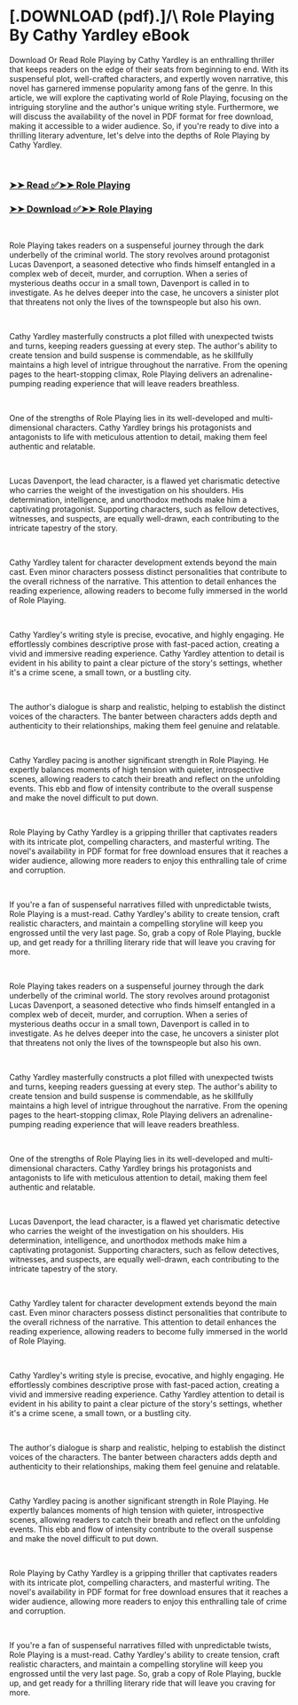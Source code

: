 # [.DOWNLOAD (pdf).]/\ Role Playing By Cathy Yardley eBook

<p>Download Or Read Role Playing by Cathy Yardley is an enthralling thriller that keeps readers on the edge of their seats from beginning to end. With its suspenseful plot, well-crafted characters, and expertly woven narrative, this novel has garnered immense popularity among fans of the genre. In this article, we will explore the captivating world of Role Playing, focusing on the intriguing storyline and the author's unique writing style. Furthermore, we will discuss the availability of the novel in PDF format for free download, making it accessible to a wider audience. So, if you're ready to dive into a thrilling literary adventure, let's delve into the depths of Role Playing by Cathy Yardley.</p>
<p>&nbsp;</p>

### [➤➤ Read ✅➤➤ Role Playing](https://pdf2worldwide.blogspot.com/id/62687976)

### [➤➤ Download ✅➤➤ Role Playing](https://pdf2worldwide.blogspot.com/id/62687976)

<p>&nbsp;</p>
<p>Role Playing takes readers on a suspenseful journey through the dark underbelly of the criminal world. The story revolves around protagonist Lucas Davenport, a seasoned detective who finds himself entangled in a complex web of deceit, murder, and corruption. When a series of mysterious deaths occur in a small town, Davenport is called in to investigate. As he delves deeper into the case, he uncovers a sinister plot that threatens not only the lives of the townspeople but also his own.</p>
<p>&nbsp;</p>
<p>Cathy Yardley masterfully constructs a plot filled with unexpected twists and turns, keeping readers guessing at every step. The author's ability to create tension and build suspense is commendable, as he skillfully maintains a high level of intrigue throughout the narrative. From the opening pages to the heart-stopping climax, Role Playing delivers an adrenaline-pumping reading experience that will leave readers breathless.</p>
<p>&nbsp;</p>
<p>One of the strengths of Role Playing lies in its well-developed and multi-dimensional characters. Cathy Yardley brings his protagonists and antagonists to life with meticulous attention to detail, making them feel authentic and relatable.</p>
<p>&nbsp;</p>
<p>Lucas Davenport, the lead character, is a flawed yet charismatic detective who carries the weight of the investigation on his shoulders. His determination, intelligence, and unorthodox methods make him a captivating protagonist. Supporting characters, such as fellow detectives, witnesses, and suspects, are equally well-drawn, each contributing to the intricate tapestry of the story.</p>
<p>&nbsp;</p>
<p>Cathy Yardley talent for character development extends beyond the main cast. Even minor characters possess distinct personalities that contribute to the overall richness of the narrative. This attention to detail enhances the reading experience, allowing readers to become fully immersed in the world of Role Playing.</p>
<p>&nbsp;</p>
<p>Cathy Yardley's writing style is precise, evocative, and highly engaging. He effortlessly combines descriptive prose with fast-paced action, creating a vivid and immersive reading experience. Cathy Yardley attention to detail is evident in his ability to paint a clear picture of the story's settings, whether it's a crime scene, a small town, or a bustling city.</p>
<p>&nbsp;</p>
<p>The author's dialogue is sharp and realistic, helping to establish the distinct voices of the characters. The banter between characters adds depth and authenticity to their relationships, making them feel genuine and relatable.</p>
<p>&nbsp;</p>
<p>Cathy Yardley pacing is another significant strength in Role Playing. He expertly balances moments of high tension with quieter, introspective scenes, allowing readers to catch their breath and reflect on the unfolding events. This ebb and flow of intensity contribute to the overall suspense and make the novel difficult to put down.</p>
<p>&nbsp;</p>
<p>Role Playing by Cathy Yardley is a gripping thriller that captivates readers with its intricate plot, compelling characters, and masterful writing. The novel's availability in PDF format for free download ensures that it reaches a wider audience, allowing more readers to enjoy this enthralling tale of crime and corruption.</p>
<p>&nbsp;</p>
<p>If you're a fan of suspenseful narratives filled with unpredictable twists, Role Playing is a must-read. Cathy Yardley's ability to create tension, craft realistic characters, and maintain a compelling storyline will keep you engrossed until the very last page. So, grab a copy of Role Playing, buckle up, and get ready for a thrilling literary ride that will leave you craving for more.</p>
<p>&nbsp;</p>
<p>Role Playing takes readers on a suspenseful journey through the dark underbelly of the criminal world. The story revolves around protagonist Lucas Davenport, a seasoned detective who finds himself entangled in a complex web of deceit, murder, and corruption. When a series of mysterious deaths occur in a small town, Davenport is called in to investigate. As he delves deeper into the case, he uncovers a sinister plot that threatens not only the lives of the townspeople but also his own.</p>
<p>&nbsp;</p>
<p>Cathy Yardley masterfully constructs a plot filled with unexpected twists and turns, keeping readers guessing at every step. The author's ability to create tension and build suspense is commendable, as he skillfully maintains a high level of intrigue throughout the narrative. From the opening pages to the heart-stopping climax, Role Playing delivers an adrenaline-pumping reading experience that will leave readers breathless.</p>
<p>&nbsp;</p>
<p>One of the strengths of Role Playing lies in its well-developed and multi-dimensional characters. Cathy Yardley brings his protagonists and antagonists to life with meticulous attention to detail, making them feel authentic and relatable.</p>
<p>&nbsp;</p>
<p>Lucas Davenport, the lead character, is a flawed yet charismatic detective who carries the weight of the investigation on his shoulders. His determination, intelligence, and unorthodox methods make him a captivating protagonist. Supporting characters, such as fellow detectives, witnesses, and suspects, are equally well-drawn, each contributing to the intricate tapestry of the story.</p>
<p>&nbsp;</p>
<p>Cathy Yardley talent for character development extends beyond the main cast. Even minor characters possess distinct personalities that contribute to the overall richness of the narrative. This attention to detail enhances the reading experience, allowing readers to become fully immersed in the world of Role Playing.</p>
<p>&nbsp;</p>
<p>Cathy Yardley's writing style is precise, evocative, and highly engaging. He effortlessly combines descriptive prose with fast-paced action, creating a vivid and immersive reading experience. Cathy Yardley attention to detail is evident in his ability to paint a clear picture of the story's settings, whether it's a crime scene, a small town, or a bustling city.</p>
<p>&nbsp;</p>
<p>The author's dialogue is sharp and realistic, helping to establish the distinct voices of the characters. The banter between characters adds depth and authenticity to their relationships, making them feel genuine and relatable.</p>
<p>&nbsp;</p>
<p>Cathy Yardley pacing is another significant strength in Role Playing. He expertly balances moments of high tension with quieter, introspective scenes, allowing readers to catch their breath and reflect on the unfolding events. This ebb and flow of intensity contribute to the overall suspense and make the novel difficult to put down.</p>
<p>&nbsp;</p>
<p>Role Playing by Cathy Yardley is a gripping thriller that captivates readers with its intricate plot, compelling characters, and masterful writing. The novel's availability in PDF format for free download ensures that it reaches a wider audience, allowing more readers to enjoy this enthralling tale of crime and corruption.</p>
<p>&nbsp;</p>
<p>If you're a fan of suspenseful narratives filled with unpredictable twists, Role Playing is a must-read. Cathy Yardley's ability to create tension, craft realistic characters, and maintain a compelling storyline will keep you engrossed until the very last page. So, grab a copy of Role Playing, buckle up, and get ready for a thrilling literary ride that will leave you craving for more.</p>
<p>&nbsp;</p>
